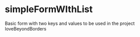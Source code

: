 # simpleFormWIthList
Basic form with two keys and values to be used in the project loveBeyondBorders
